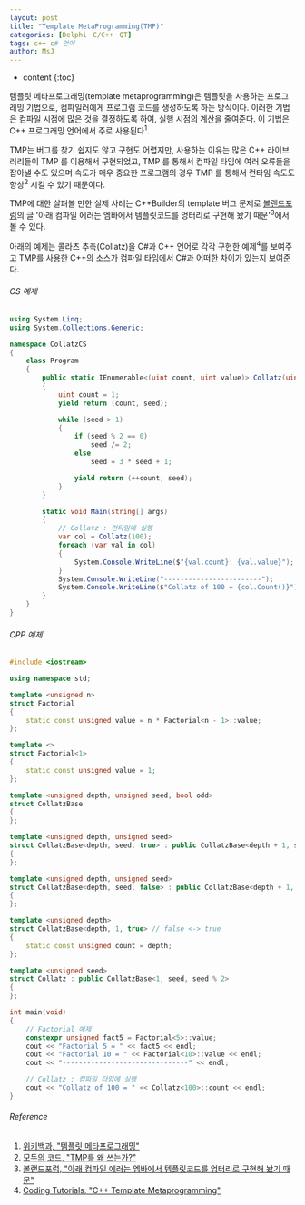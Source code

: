 ```yaml
---
layout: post
title: "Template MetaProgramming(TMP)"
categories: [DelphiㆍC/C++ㆍQT]
tags: c++ c# 언어
author: MsJ
---
```


* content
{:toc}

템플릿 메타프로그래밍(template metaprogramming)은 템플릿을 사용하는 프로그래밍 기법으로, 컴파일러에게 프로그램 코드를 생성하도록 하는 방식이다. 이러한 기법은 컴파일 시점에 많은 것을 결정하도록 하여, 실행 시점의 계산을 줄여준다. 이 기법은 C++ 프로그래밍 언어에서 주로 사용된다<sup>1</sup>.

TMP는 버그를 찾기 쉽지도 않고 구현도 어렵지만, 사용하는 이유는 많은 C++ 라이브러리들이 TMP 를 이용해서 구현되었고, TMP 를 통해서 컴파일 타임에 여러 오류들을 잡아낼 수도 있으며  속도가 매우 중요한 프로그램의 경우 TMP 를 통해서 런타임 속도도 향상<sup>2</sup> 시킬 수 있기 때문이다.

TMP에 대한 살펴볼 만한 실제 사례는 C\+\+Builder의 template 버그 문제로 [볼랜드포럼](http://www.borlandforum.com/)의 글 '아래 컴파일 에러는 엠바에서 템플릿코드를 엉터리로 구현해 놨기 때문'<sup>3</sup>에서 볼 수 있다. 

아래의 예제는 콜라츠 추측(Collatz)을 C#과 C\+\+ 언어로 각각 구현한 예제<sup>4</sup>를 보여주고 TMP를 사용한 C\+\+의 소스가 컴파일 타임에서 C#과 어떠한 차이가 있는지 보여준다.





###### CS 예제

```cs
using System.Linq;
using System.Collections.Generic;

namespace CollatzCS
{
    class Program
    {
        public static IEnumerable<(uint count, uint value)> Collatz(uint seed)
        {
            uint count = 1;
            yield return (count, seed);

            while (seed > 1)
            {
                if (seed % 2 == 0)
                    seed /= 2;
                else
                    seed = 3 * seed + 1;

                yield return (++count, seed);
            }
        }

        static void Main(string[] args)
        {
            // Collatz : 런타임에 실행
            var col = Collatz(100);
            foreach (var val in col)
            {
                System.Console.WriteLine($"{val.count}: {val.value}");
            }
            System.Console.WriteLine("------------------------");
            System.Console.WriteLine($"Collatz of 100 = {col.Count()}");
        }
    }
}

```

###### CPP 예제

```cpp
#include <iostream>

using namespace std;

template <unsigned n>
struct Factorial
{
    static const unsigned value = n * Factorial<n - 1>::value;
};

template <>
struct Factorial<1>
{
    static const unsigned value = 1;
};

template <unsigned depth, unsigned seed, bool odd>
struct CollatzBase
{
};

template <unsigned depth, unsigned seed>
struct CollatzBase<depth, seed, true> : public CollatzBase<depth + 1, seed * 3 + 1, (seed * 3 + 1) % 2>
{
};

template <unsigned depth, unsigned seed>
struct CollatzBase<depth, seed, false> : public CollatzBase<depth + 1, seed / 2, (seed / 2) % 2>
{
};

template <unsigned depth>
struct CollatzBase<depth, 1, true> // false <-> true
{
    static const unsigned count = depth;
};

template <unsigned seed>
struct Collatz : public CollatzBase<1, seed, seed % 2>
{
};

int main(void)
{
    // Factorial 예제
    constexpr unsigned fact5 = Factorial<5>::value;
    cout << "Factorial 5 = " << fact5 << endl;
    cout << "Factorial 10 = " << Factorial<10>::value << endl;
    cout << "-------------------------------" << endl;

    // Collatz : 컴파일 타임에 실행
    cout << "Collatz of 100 = " << Collatz<100>::count << endl;
}
```

###### Reference

1. [위키백과, "템플릿 메타프로그래밍"](https://ko.wikipedia.org/wiki/%ED%85%9C%ED%94%8C%EB%A6%BF_%EB%A9%94%ED%83%80%ED%94%84%EB%A1%9C%EA%B7%B8%EB%9E%98%EB%B0%8D)
2. [모두의 코드, "TMP를 왜 쓰는가?"](https://modoocode.com/221)
3. [볼랜드포럼, "아래 컴파일 에러는 엠바에서 템플릿코드를 엉터리로 구현해 놨기 때문"](http://www.borlandforum.com/impboard/impboard.dll?action=read&db=free&no=28886)
4. [Coding Tutorials, "C++ Template Metaprogramming"](https://www.youtube.com/watch?v=CqfQzCwXBlM&ab_channel=CodingTutorials)
